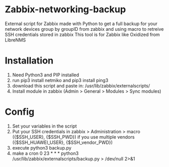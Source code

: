# Zabbix-networking-backup
External script for Zabbix made with Python to get a full backup for your network devices group by groupID from zabbix and using macro to retreive SSH credentials stored in zabbix 
This tool is for Zabbix like Oxidized from LibreNMS

# Installation

1. Need Python3 and PIP installed
2. run pip3 install netmiko and pip3 install ping3
3. download this script and paste in: /usr/lib/zabbix/externalscripts/
4. Install module in zabbix (Admin > General > Modules > Sync modules)

# Config
1. Set your variables in the script
2. Put your SSH credentials in zabbix > Administration > macro ({$SSH_USER}, {$SSH_PWD}) if you use multiple vendors ({$SSH_HUAWEI_USER}, {$SSH_vendor_PWD})
3. execute python3 backup.py 
4. make a cron 0 23 * * * python3 /usr/lib/zabbix/externalscripts/backup.py  > /dev/null 2>&1
